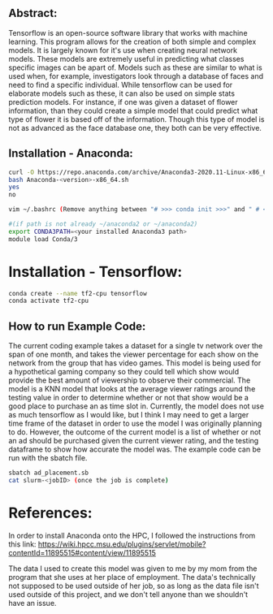## Abstract:

Tensorflow is an open-source software library that works with machine learning. This program allows for the creation of both simple and complex models. It is largely known for it's use when creating neural network models. These models are extremely useful in predicting what classes specific images can be apart of. Models such as these are similar to what is used when, for example, investigators look through a database of faces and need to find a specific individual. While tensorflow can be used for elaborate models such as these, it can also be used on simple stats prediction models. For instance, if one was given a dataset of flower information, than they could create a simple model that could predict what type of flower it is based off of the information. Though this type of model is not as advanced as the face database one, they both can be very effective.

## Installation - Anaconda:
```bash
curl -O https://repo.anaconda.com/archive/Anaconda3-2020.11-Linux-x86_64.sh
bash Anaconda-<version>-x86_64.sh
yes
no
```
```bash
vim ~/.bashrc (Remove anything between "# >>> conda init >>>" and " # <<< conda init <<<")

#(if path is not already ~/anaconda2 or ~/anaconda2)
export CONDA3PATH=<your installed Anaconda3 path> 
module load Conda/3
```

# Installation - Tensorflow:

```bash
conda create --name tf2-cpu tensorflow
conda activate tf2-cpu
```

## How to run Example Code:

The current coding example takes a dataset for a single tv network over the span of one month, and
takes the viewer percentage for each show on the network from the group that has video games. This 
model is being used for a hypothetical gaming company so they could tell which show would provide
the best amount of viewership to observe their commercial. The model is a KNN model that looks at
the average viewer ratings around the testing value in order to determine whether or not that
show would be a good place to purchase an as time slot in. Currently, the model does not use as
much tensorflow as I would like, but I think I may need to get a larger time frame of the dataset
in order to use the model I was originally planning to do. However, the outcome of the current
model is a list of whether or not an ad should be purchased given the current viewer rating, and
the testing dataframe to show how accurate the model was. The example code can be run with the sbatch file.

```bash
sbatch ad_placement.sb
cat slurm-<jobID> (once the job is complete)
```

# References:

In order to install Anaconda onto the HPC, I followed the instructions from this link:
        https://wiki.hpcc.msu.edu/plugins/servlet/mobile?contentId=11895515#content/view/11895515
	
The data I used to create this model was given to me by my mom from the program that she uses at
her place of employment. The data's technically not supposed to be used outside of her job, so
as long as the data file isn't used outside of this project, and we don't tell anyone than we shouldn't have an issue.

